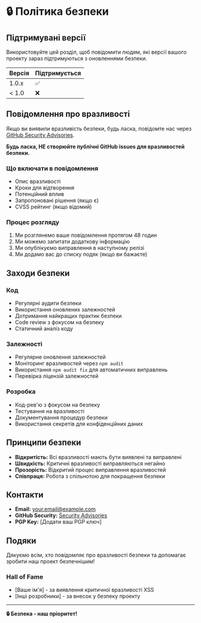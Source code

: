 # 🔒 Політика безпеки

## Підтримувані версії

Використовуйте цей розділ, щоб повідомити людям, які версії вашого проекту зараз підтримуються з оновленнями безпеки.

| Версія | Підтримується          |
| ------- | ----------------------- |
| 1.0.x   | :white_check_mark:      |
| < 1.0   | :x:                     |

## Повідомлення про вразливості

Якщо ви виявили вразливість безпеки, будь ласка, повідомте нас через [GitHub Security Advisories](https://github.com/Алекс-Грін-Олексій/Алекс-Грін-Олексій/security/advisories).

**Будь ласка, НЕ створюйте публічні GitHub issues для вразливостей безпеки.**

### Що включати в повідомлення

- Опис вразливості
- Кроки для відтворення
- Потенційний вплив
- Запропоновані рішення (якщо є)
- CVSS рейтинг (якщо відомий)

### Процес розгляду

1. Ми розглянемо ваше повідомлення протягом 48 годин
2. Ми можемо запитати додаткову інформацію
3. Ми опублікуємо виправлення в наступному релізі
4. Ми додамо вас до списку подяк (якщо ви бажаєте)

## Заходи безпеки

### Код

- Регулярні аудити безпеки
- Використання оновлених залежностей
- Дотримання найкращих практик безпеки
- Code review з фокусом на безпеку
- Статичний аналіз коду

### Залежності

- Регулярне оновлення залежностей
- Моніторинг вразливостей через `npm audit`
- Використання `npm audit fix` для автоматичних виправлень
- Перевірка ліцензій залежностей

### Розробка

- Код-рев'ю з фокусом на безпеку
- Тестування на вразливості
- Документування процедур безпеки
- Використання секретів для конфіденційних даних

## Принципи безпеки

* **Відкритість:** Всі вразливості мають бути виявлені та виправлені
* **Швидкість:** Критичні вразливості виправляються негайно
* **Прозорість:** Відкритий процес виправлення вразливостей
* **Співпраця:** Робота з спільнотою для покращення безпеки

## Контакти

- **Email:** your.email@example.com
- **GitHub Security:** [Security Advisories](https://github.com/Алекс-Грін-Олексій/Алекс-Грін-Олексій/security/advisories)
- **PGP Key:** [Додати ваш PGP ключ]

## Подяки

Дякуємо всім, хто повідомляє про вразливості безпеки та допомагає зробити наш проект безпечнішим!

### Hall of Fame

- [Ваше ім'я] - за виявлення критичної вразливості XSS
- [Інші розробники] - за внесок у безпеку проекту

---
**🔒 Безпека - наш пріоритет!** 